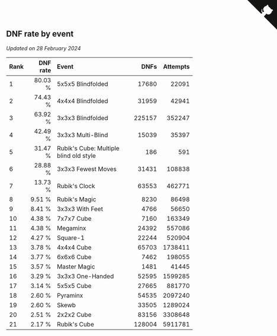 ## DNF rate by event

*Updated on 28 February 2024*

| Rank | DNF rate | Event | DNFs | Attempts |
| :--- | ---: | :--- | ---: | ---: |
| 1 | 80.03 % | 5x5x5 Blindfolded | 17680 | 22091 |
| 2 | 74.43 % | 4x4x4 Blindfolded | 31959 | 42941 |
| 3 | 63.92 % | 3x3x3 Blindfolded | 225157 | 352247 |
| 4 | 42.49 % | 3x3x3 Multi-Blind | 15039 | 35397 |
| 5 | 31.47 % | Rubik's Cube: Multiple blind old style | 186 | 591 |
| 6 | 28.88 % | 3x3x3 Fewest Moves | 31431 | 108838 |
| 7 | 13.73 % | Rubik's Clock | 63553 | 462771 |
| 8 | 9.51 % | Rubik's Magic | 8230 | 86498 |
| 9 | 8.41 % | 3x3x3 With Feet | 4766 | 56650 |
| 10 | 4.38 % | 7x7x7 Cube | 7160 | 163349 |
| 11 | 4.38 % | Megaminx | 24392 | 557086 |
| 12 | 4.27 % | Square-1 | 22244 | 520904 |
| 13 | 3.78 % | 4x4x4 Cube | 65703 | 1738411 |
| 14 | 3.77 % | 6x6x6 Cube | 7462 | 198055 |
| 15 | 3.57 % | Master Magic | 1481 | 41445 |
| 16 | 3.29 % | 3x3x3 One-Handed | 52595 | 1599285 |
| 17 | 3.14 % | 5x5x5 Cube | 27665 | 881770 |
| 18 | 2.60 % | Pyraminx | 54535 | 2097240 |
| 19 | 2.60 % | Skewb | 33505 | 1289024 |
| 20 | 2.51 % | 2x2x2 Cube | 83156 | 3308648 |
| 21 | 2.17 % | Rubik's Cube | 128004 | 5911781 |


<a href="https://github.com/JustinTimeCuber/wca_statistics" class="github-corner" aria-label="View source on Github"><svg width="80" height="80" viewBox="0 0 250 250" style="fill:#151513; color:#fff; position: absolute; top: 0; border: 0; right: 0;" aria-hidden="true"><path d="M0,0 L115,115 L130,115 L142,142 L250,250 L250,0 Z"></path><path d="M128.3,109.0 C113.8,99.7 119.0,89.6 119.0,89.6 C122.0,82.7 120.5,78.6 120.5,78.6 C119.2,72.0 123.4,76.3 123.4,76.3 C127.3,80.9 125.5,87.3 125.5,87.3 C122.9,97.6 130.6,101.9 134.4,103.2" fill="currentColor" style="transform-origin: 130px 106px;" class="octo-arm"></path><path d="M115.0,115.0 C114.9,115.1 118.7,116.5 119.8,115.4 L133.7,101.6 C136.9,99.2 139.9,98.4 142.2,98.6 C133.8,88.0 127.5,74.4 143.8,58.0 C148.5,53.4 154.0,51.2 159.7,51.0 C160.3,49.4 163.2,43.6 171.4,40.1 C171.4,40.1 176.1,42.5 178.8,56.2 C183.1,58.6 187.2,61.8 190.9,65.4 C194.5,69.0 197.7,73.2 200.1,77.6 C213.8,80.2 216.3,84.9 216.3,84.9 C212.7,93.1 206.9,96.0 205.4,96.6 C205.1,102.4 203.0,107.8 198.3,112.5 C181.9,128.9 168.3,122.5 157.7,114.1 C157.9,116.9 156.7,120.9 152.7,124.9 L141.0,136.5 C139.8,137.7 141.6,141.9 141.8,141.8 Z" fill="currentColor" class="octo-body"></path></svg></a><style>.github-corner:hover .octo-arm{animation:octocat-wave 560ms ease-in-out}@keyframes octocat-wave{0%,100%{transform:rotate(0)}20%,60%{transform:rotate(-25deg)}40%,80%{transform:rotate(10deg)}}@media (max-width:500px){.github-corner:hover .octo-arm{animation:none}.github-corner .octo-arm{animation:octocat-wave 560ms ease-in-out}}</style>

